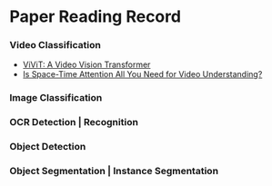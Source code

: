# Paper Reading Record 


### Video Classification
- [ViViT: A Video Vision Transformer]()
- [Is Space-Time Attention All You Need for Video Understanding?]()


### Image Classification
### OCR Detection | Recognition
### Object Detection 
### Object Segmentation | Instance Segmentation

